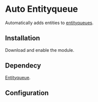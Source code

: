 # Auto Entityqueue
Automatically adds entities to [entityqueues](https://www.drupal.org/project/entityqueue).

## Installation

Download and enable the module.

## Dependecy

[Entityqueue](https://www.drupal.org/project/entityqueue).

## Configuration



